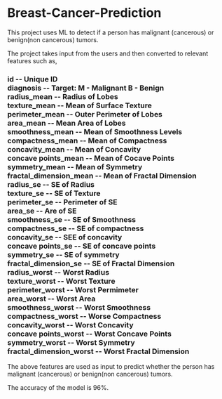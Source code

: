 # Breast-Cancer-Prediction

This project uses ML to detect if a person has malignant (cancerous) or benign(non cancerous) tumors.

The project takes input from the users and then converted to relevant features such as,

 
<h3>
id -- Unique ID<br>
diagnosis -- Target: M - Malignant B - Benign<br>
radius_mean -- Radius of Lobes<br>
texture_mean -- Mean of Surface Texture<br>
perimeter_mean -- Outer Perimeter of Lobes<br>
area_mean -- Mean Area of Lobes<br>
smoothness_mean -- Mean of Smoothness Levels<br>
compactness_mean -- Mean of Compactness<br>
concavity_mean -- Mean of Concavity<br>
concave points_mean -- Mean of Cocave Points<br>
symmetry_mean -- Mean of Symmetry<br>
fractal_dimension_mean -- Mean of Fractal Dimension<br>
radius_se -- SE of Radius<br>
texture_se -- SE of Texture<br>
perimeter_se -- Perimeter of SE<br>
area_se -- Are of SE<br>
smoothness_se -- SE of Smoothness<br>
compactness_se  -- SE of compactness<br>
concavity_se -- SEE of concavity<br>
concave points_se -- SE of concave points<br>
symmetry_se -- SE of symmetry<br>
fractal_dimension_se -- SE of Fractal Dimension<br>
radius_worst -- Worst Radius<br>
texture_worst -- Worst Texture<br>
perimeter_worst -- Worst Permimeter<br>
area_worst -- Worst Area<br>
smoothness_worst -- Worst Smoothness<br>
compactness_worst -- Worse Compactness<br>
concavity_worst -- Worst Concavity<br>
concave points_worst -- Worst Concave Points<br>
symmetry_worst -- Worst Symmetry<br>
fractal_dimension_worst -- Worst Fractal Dimension
</h3>

The above features are used as input to predict whether the person has malignant (cancerous) or benign(non cancerous) tumors.

The accuracy of the model is 96%.
